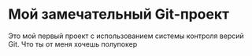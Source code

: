 # Мой замечательный Git-проект
Это мой первый проект с использованием системы контроля версий Git. Что ты от меня хочешь полупокер
